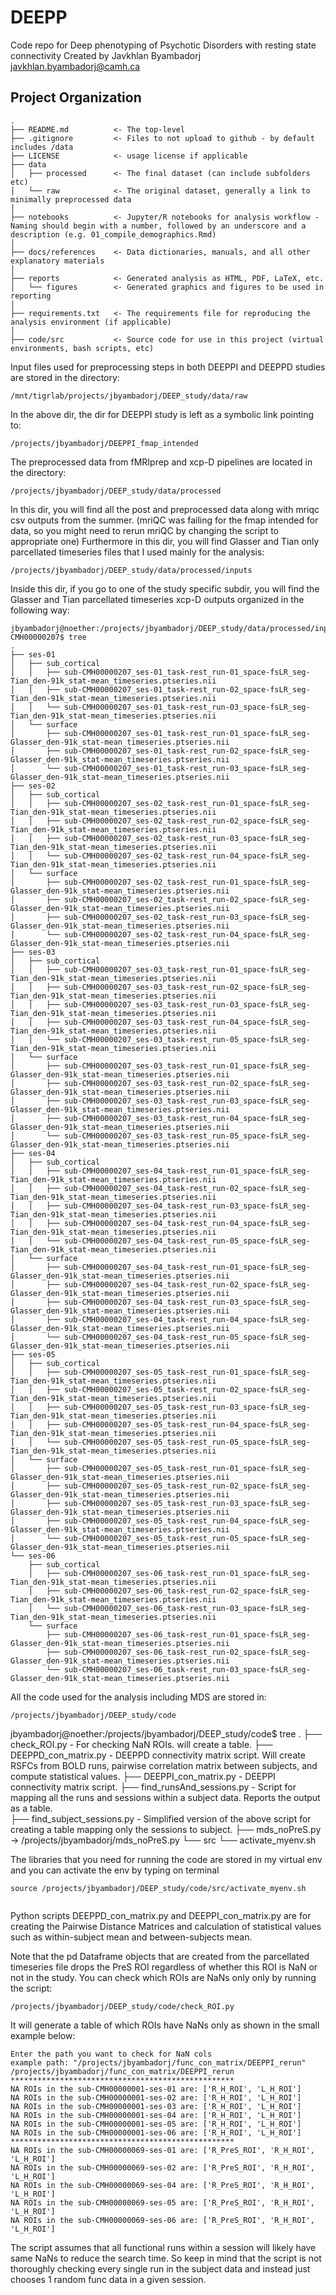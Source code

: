 DEEPP
===============================================

Code repo for Deep phenotyping of Psychotic Disorders with resting state connectivity 
Created by Javkhlan Byambadorj javkhlan.byambadorj@camh.ca

Project Organization
-----------------------------------

    .
    ├── README.md          <- The top-level 
    ├── .gitignore         <- Files to not upload to github - by default includes /data
    ├── LICENSE            <- usage license if applicable
    ├── data
    │   ├── processed      <- The final dataset (can include subfolders etc)
    │   └── raw            <- The original dataset, generally a link to minimally preprocessed data
    │
    ├── notebooks          <- Jupyter/R notebooks for analysis workflow - Naming should begin with a number, followed by an underscore and a description (e.g. 01_compile_demographics.Rmd)
    │
    ├── docs/references    <- Data dictionaries, manuals, and all other explanatory materials
    │
    ├── reports            <- Generated analysis as HTML, PDF, LaTeX, etc.
    │   └── figures        <- Generated graphics and figures to be used in reporting
    │
    ├── requirements.txt   <- The requirements file for reproducing the analysis environment (if applicable)
    │
    ├── code/src           <- Source code for use in this project (virtual environments, bash scripts, etc)


Input files used for preprocessing steps in both DEEPPI and DEEPPD studies are stored in the directory: 
```
/mnt/tigrlab/projects/jbyambadorj/DEEP_study/data/raw
```
In the above dir, the dir for DEEPPI study is left as a symbolic link pointing to:
```
/projects/jbyambadorj/DEEPPI_fmap_intended
```

The preprocessed data from fMRIprep and xcp-D pipelines are located in the directory: 
```
/projects/jbyambadorj/DEEP_study/data/processed
```
In this dir, you will find all the post and preprocessed data along with mriqc csv outputs from the summer. (mriQC was failing for the 
fmap intended for data, so you might need to rerun mriQC by changing the script to appropriate one) 
Furthermore in this dir, you will find Glasser and Tian only parcellated timeseries files that I used mainly for the analysis: 
```
/projects/jbyambadorj/DEEP_study/data/processed/inputs
```
Inside this dir, if you go to one of the study specific subdir, you will find the Glasser and Tian parcellated timeseries xcp-D outputs organized in the following way: 
```
jbyambadorj@noether:/projects/jbyambadorj/DEEP_study/data/processed/inputs/DEEPPI_rerun/sub-CMH00000207$ tree
.
├── ses-01
│   ├── sub_cortical
│   │   ├── sub-CMH00000207_ses-01_task-rest_run-01_space-fsLR_seg-Tian_den-91k_stat-mean_timeseries.ptseries.nii
│   │   ├── sub-CMH00000207_ses-01_task-rest_run-02_space-fsLR_seg-Tian_den-91k_stat-mean_timeseries.ptseries.nii
│   │   └── sub-CMH00000207_ses-01_task-rest_run-03_space-fsLR_seg-Tian_den-91k_stat-mean_timeseries.ptseries.nii
│   └── surface
│       ├── sub-CMH00000207_ses-01_task-rest_run-01_space-fsLR_seg-Glasser_den-91k_stat-mean_timeseries.ptseries.nii
│       ├── sub-CMH00000207_ses-01_task-rest_run-02_space-fsLR_seg-Glasser_den-91k_stat-mean_timeseries.ptseries.nii
│       └── sub-CMH00000207_ses-01_task-rest_run-03_space-fsLR_seg-Glasser_den-91k_stat-mean_timeseries.ptseries.nii
├── ses-02
│   ├── sub_cortical
│   │   ├── sub-CMH00000207_ses-02_task-rest_run-01_space-fsLR_seg-Tian_den-91k_stat-mean_timeseries.ptseries.nii
│   │   ├── sub-CMH00000207_ses-02_task-rest_run-02_space-fsLR_seg-Tian_den-91k_stat-mean_timeseries.ptseries.nii
│   │   ├── sub-CMH00000207_ses-02_task-rest_run-03_space-fsLR_seg-Tian_den-91k_stat-mean_timeseries.ptseries.nii
│   │   └── sub-CMH00000207_ses-02_task-rest_run-04_space-fsLR_seg-Tian_den-91k_stat-mean_timeseries.ptseries.nii
│   └── surface
│       ├── sub-CMH00000207_ses-02_task-rest_run-01_space-fsLR_seg-Glasser_den-91k_stat-mean_timeseries.ptseries.nii
│       ├── sub-CMH00000207_ses-02_task-rest_run-02_space-fsLR_seg-Glasser_den-91k_stat-mean_timeseries.ptseries.nii
│       ├── sub-CMH00000207_ses-02_task-rest_run-03_space-fsLR_seg-Glasser_den-91k_stat-mean_timeseries.ptseries.nii
│       └── sub-CMH00000207_ses-02_task-rest_run-04_space-fsLR_seg-Glasser_den-91k_stat-mean_timeseries.ptseries.nii
├── ses-03
│   ├── sub_cortical
│   │   ├── sub-CMH00000207_ses-03_task-rest_run-01_space-fsLR_seg-Tian_den-91k_stat-mean_timeseries.ptseries.nii
│   │   ├── sub-CMH00000207_ses-03_task-rest_run-02_space-fsLR_seg-Tian_den-91k_stat-mean_timeseries.ptseries.nii
│   │   ├── sub-CMH00000207_ses-03_task-rest_run-03_space-fsLR_seg-Tian_den-91k_stat-mean_timeseries.ptseries.nii
│   │   ├── sub-CMH00000207_ses-03_task-rest_run-04_space-fsLR_seg-Tian_den-91k_stat-mean_timeseries.ptseries.nii
│   │   └── sub-CMH00000207_ses-03_task-rest_run-05_space-fsLR_seg-Tian_den-91k_stat-mean_timeseries.ptseries.nii
│   └── surface
│       ├── sub-CMH00000207_ses-03_task-rest_run-01_space-fsLR_seg-Glasser_den-91k_stat-mean_timeseries.ptseries.nii
│       ├── sub-CMH00000207_ses-03_task-rest_run-02_space-fsLR_seg-Glasser_den-91k_stat-mean_timeseries.ptseries.nii
│       ├── sub-CMH00000207_ses-03_task-rest_run-03_space-fsLR_seg-Glasser_den-91k_stat-mean_timeseries.ptseries.nii
│       ├── sub-CMH00000207_ses-03_task-rest_run-04_space-fsLR_seg-Glasser_den-91k_stat-mean_timeseries.ptseries.nii
│       └── sub-CMH00000207_ses-03_task-rest_run-05_space-fsLR_seg-Glasser_den-91k_stat-mean_timeseries.ptseries.nii
├── ses-04
│   ├── sub_cortical
│   │   ├── sub-CMH00000207_ses-04_task-rest_run-01_space-fsLR_seg-Tian_den-91k_stat-mean_timeseries.ptseries.nii
│   │   ├── sub-CMH00000207_ses-04_task-rest_run-02_space-fsLR_seg-Tian_den-91k_stat-mean_timeseries.ptseries.nii
│   │   ├── sub-CMH00000207_ses-04_task-rest_run-03_space-fsLR_seg-Tian_den-91k_stat-mean_timeseries.ptseries.nii
│   │   ├── sub-CMH00000207_ses-04_task-rest_run-04_space-fsLR_seg-Tian_den-91k_stat-mean_timeseries.ptseries.nii
│   │   └── sub-CMH00000207_ses-04_task-rest_run-05_space-fsLR_seg-Tian_den-91k_stat-mean_timeseries.ptseries.nii
│   └── surface
│       ├── sub-CMH00000207_ses-04_task-rest_run-01_space-fsLR_seg-Glasser_den-91k_stat-mean_timeseries.ptseries.nii
│       ├── sub-CMH00000207_ses-04_task-rest_run-02_space-fsLR_seg-Glasser_den-91k_stat-mean_timeseries.ptseries.nii
│       ├── sub-CMH00000207_ses-04_task-rest_run-03_space-fsLR_seg-Glasser_den-91k_stat-mean_timeseries.ptseries.nii
│       ├── sub-CMH00000207_ses-04_task-rest_run-04_space-fsLR_seg-Glasser_den-91k_stat-mean_timeseries.ptseries.nii
│       └── sub-CMH00000207_ses-04_task-rest_run-05_space-fsLR_seg-Glasser_den-91k_stat-mean_timeseries.ptseries.nii
├── ses-05
│   ├── sub_cortical
│   │   ├── sub-CMH00000207_ses-05_task-rest_run-01_space-fsLR_seg-Tian_den-91k_stat-mean_timeseries.ptseries.nii
│   │   ├── sub-CMH00000207_ses-05_task-rest_run-02_space-fsLR_seg-Tian_den-91k_stat-mean_timeseries.ptseries.nii
│   │   ├── sub-CMH00000207_ses-05_task-rest_run-03_space-fsLR_seg-Tian_den-91k_stat-mean_timeseries.ptseries.nii
│   │   ├── sub-CMH00000207_ses-05_task-rest_run-04_space-fsLR_seg-Tian_den-91k_stat-mean_timeseries.ptseries.nii
│   │   └── sub-CMH00000207_ses-05_task-rest_run-05_space-fsLR_seg-Tian_den-91k_stat-mean_timeseries.ptseries.nii
│   └── surface
│       ├── sub-CMH00000207_ses-05_task-rest_run-01_space-fsLR_seg-Glasser_den-91k_stat-mean_timeseries.ptseries.nii
│       ├── sub-CMH00000207_ses-05_task-rest_run-02_space-fsLR_seg-Glasser_den-91k_stat-mean_timeseries.ptseries.nii
│       ├── sub-CMH00000207_ses-05_task-rest_run-03_space-fsLR_seg-Glasser_den-91k_stat-mean_timeseries.ptseries.nii
│       ├── sub-CMH00000207_ses-05_task-rest_run-04_space-fsLR_seg-Glasser_den-91k_stat-mean_timeseries.ptseries.nii
│       └── sub-CMH00000207_ses-05_task-rest_run-05_space-fsLR_seg-Glasser_den-91k_stat-mean_timeseries.ptseries.nii
└── ses-06
    ├── sub_cortical
    │   ├── sub-CMH00000207_ses-06_task-rest_run-01_space-fsLR_seg-Tian_den-91k_stat-mean_timeseries.ptseries.nii
    │   ├── sub-CMH00000207_ses-06_task-rest_run-02_space-fsLR_seg-Tian_den-91k_stat-mean_timeseries.ptseries.nii
    │   └── sub-CMH00000207_ses-06_task-rest_run-03_space-fsLR_seg-Tian_den-91k_stat-mean_timeseries.ptseries.nii
    └── surface
        ├── sub-CMH00000207_ses-06_task-rest_run-01_space-fsLR_seg-Glasser_den-91k_stat-mean_timeseries.ptseries.nii
        ├── sub-CMH00000207_ses-06_task-rest_run-02_space-fsLR_seg-Glasser_den-91k_stat-mean_timeseries.ptseries.nii
        └── sub-CMH00000207_ses-06_task-rest_run-03_space-fsLR_seg-Glasser_den-91k_stat-mean_timeseries.ptseries.nii
```


All the code used for the analysis including MDS are stored in:  
```
/projects/jbyambadorj/DEEP_study/code
```


jbyambadorj@noether:/projects/jbyambadorj/DEEP_study/code$ tree
.
├── check_ROI.py  - For checking NaN ROIs. will create a table. 
├── DEEPPD_con_matrix.py - DEEPPD connectivity matrix script. Will create RSFCs from BOLD runs, pairwise correlation matrix between subjects, and compute statistical values. 
├── DEEPPI_con_matrix.py - DEEPPI connectivity matrix script. 
├── find_runsAnd_sessions.py - Script for mapping all the runs and sessions within a subject data. Reports the output as a table.  
├── find_subject_sessions.py - Simplified version of the above script for creating a table mapping only the sessions to subject. 
├── mds_noPreS.py -> /projects/jbyambadorj/mds_noPreS.py
└── src
    └── activate_myenv.sh


The libraries that you need for running the code are stored in my virtual env and you can activate the env by typing on terminal
```
source /projects/jbyambadorj/DEEP_study/code/src/activate_myenv.sh


```
Python scripts DEEPPD_con_matrix.py and DEEPPI_con_matrix.py are for creating the Pairwise Distance Matrices and calculation of statistical values such as within-subject mean and between-subjects mean.


Note that the pd Dataframe objects that are created from the parcellated timeseries file drops the PreS ROI regardless of whether this ROI is NaN or not in the study. 
You can check which ROIs are NaNs only only by running the script: 
```
/projects/jbyambadorj/DEEP_study/code/check_ROI.py
```
It will generate a table of which ROIs have NaNs only as shown in the small example below: 

```
Enter the path you want to check for NaN cols
example path: "/projects/jbyambadorj/func_con_matrix/DEEPPI_rerun"
/projects/jbyambadorj/func_con_matrix/DEEPPI_rerun
**************************************************
NA ROIs in the sub-CMH00000001-ses-01 are: ['R_H_ROI', 'L_H_ROI']
NA ROIs in the sub-CMH00000001-ses-02 are: ['R_H_ROI', 'L_H_ROI']
NA ROIs in the sub-CMH00000001-ses-03 are: ['R_H_ROI', 'L_H_ROI']
NA ROIs in the sub-CMH00000001-ses-04 are: ['R_H_ROI', 'L_H_ROI']
NA ROIs in the sub-CMH00000001-ses-05 are: ['R_H_ROI', 'L_H_ROI']
NA ROIs in the sub-CMH00000001-ses-06 are: ['R_H_ROI', 'L_H_ROI']
**************************************************
NA ROIs in the sub-CMH00000069-ses-01 are: ['R_PreS_ROI', 'R_H_ROI', 'L_H_ROI']
NA ROIs in the sub-CMH00000069-ses-02 are: ['R_PreS_ROI', 'R_H_ROI', 'L_H_ROI']
NA ROIs in the sub-CMH00000069-ses-04 are: ['R_PreS_ROI', 'R_H_ROI', 'L_H_ROI']
NA ROIs in the sub-CMH00000069-ses-05 are: ['R_PreS_ROI', 'R_H_ROI', 'L_H_ROI']
NA ROIs in the sub-CMH00000069-ses-06 are: ['R_PreS_ROI', 'R_H_ROI', 'L_H_ROI']
```

The script assumes that all functional runs within a session will likely have same NaNs to reduce the search time. So keep in mind that the script is not thoroughly checking every single run in the subject data and instead just chooses 
1 random func data in a given session. 





